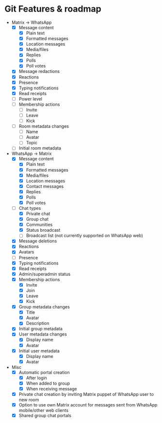 # Git Features & roadmap
* Matrix → WhatsApp
  * [x] Message content
    * [x] Plain text
    * [x] Formatted messages
    * [x] Location messages
    * [x] Media/files
    * [x] Replies
    * [x] Polls
    * [x] Poll votes
  * [x] Message redactions
  * [x] Reactions
  * [x] Presence
  * [x] Typing notifications
  * [x] Read receipts
  * [ ] Power level
  * [ ] Membership actions
    * [ ] Invite
    * [ ] Leave
    * [ ] Kick
  * [ ] Room metadata changes
    * [ ] Name
    * [ ] Avatar
    * [ ] Topic
  * [ ] Initial room metadata
* WhatsApp → Matrix
  * [x] Message content
    * [x] Plain text
    * [x] Formatted messages
    * [x] Media/files
    * [x] Location messages
    * [x] Contact messages
    * [x] Replies
    * [x] Polls
    * [x] Poll votes
  * [ ] Chat types
    * [x] Private chat
    * [x] Group chat
    * [x] Communities
    * [x] Status broadcast
    * [ ] Broadcast list (not currently supported on WhatsApp web)
  * [x] Message deletions
  * [x] Reactions
  * [x] Avatars
  * [ ] Presence
  * [x] Typing notifications
  * [x] Read receipts
  * [x] Admin/superadmin status
  * [x] Membership actions
    * [x] Invite
    * [x] Join
    * [x] Leave
    * [x] Kick
  * [x] Group metadata changes
    * [x] Title
    * [x] Avatar
    * [x] Description
  * [x] Initial group metadata
  * [x] User metadata changes
    * [x] Display name
    * [x] Avatar
  * [x] Initial user metadata
    * [x] Display name
    * [x] Avatar
* Misc
  * [x] Automatic portal creation
    * [x] After login
    * [x] When added to group
    * [x] When receiving message
  * [x] Private chat creation by inviting Matrix puppet of WhatsApp user to new room
  * [x] Option to use own Matrix account for messages sent from WhatsApp mobile/other web clients
  * [x] Shared group chat portals
